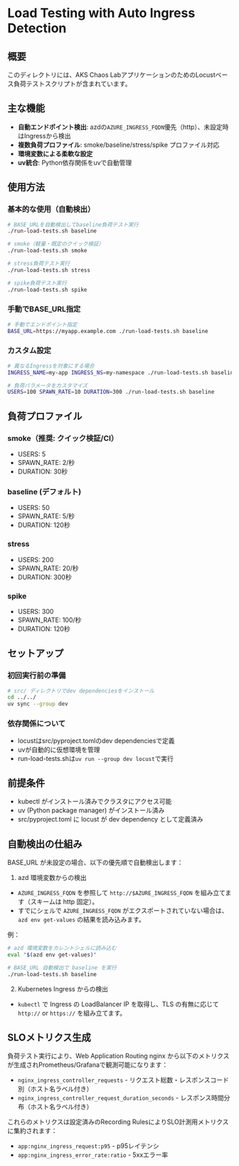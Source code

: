 # Load Testing with Auto Ingress Detection

## 概要
このディレクトリには、AKS Chaos LabアプリケーションのためのLocustベース負荷テストスクリプトが含まれています。

## 主な機能
- **自動エンドポイント検出**: azdの`AZURE_INGRESS_FQDN`優先（http）、未設定時はIngressから検出
- **複数負荷プロファイル**: smoke/baseline/stress/spike プロファイル対応
- **環境変数による柔軟な設定**
- **uv統合**: Python依存関係をuvで自動管理

## 使用方法

### 基本的な使用（自動検出）
```bash
# BASE_URLを自動検出してbaseline負荷テスト実行
./run-load-tests.sh baseline

# smoke（軽量・既定のクイック検証）
./run-load-tests.sh smoke

# stress負荷テスト実行
./run-load-tests.sh stress

# spike負荷テスト実行  
./run-load-tests.sh spike
```

### 手動でBASE_URL指定
```bash
# 手動でエンドポイント指定
BASE_URL=https://myapp.example.com ./run-load-tests.sh baseline
```

### カスタム設定
```bash
# 異なるIngressを対象にする場合
INGRESS_NAME=my-app INGRESS_NS=my-namespace ./run-load-tests.sh baseline

# 負荷パラメータをカスタマイズ
USERS=100 SPAWN_RATE=10 DURATION=300 ./run-load-tests.sh baseline
```

## 負荷プロファイル

### smoke（推奨: クイック検証/CI）
- USERS: 5
- SPAWN_RATE: 2/秒
- DURATION: 30秒

### baseline (デフォルト)
- USERS: 50
- SPAWN_RATE: 5/秒  
- DURATION: 120秒

### stress
- USERS: 200
- SPAWN_RATE: 20/秒
- DURATION: 300秒

### spike  
- USERS: 300
- SPAWN_RATE: 100/秒
- DURATION: 120秒

## セットアップ

### 初回実行前の準備
```bash
# src/ ディレクトリでdev dependenciesをインストール
cd ../../
uv sync --group dev
```

### 依存関係について
- locustはsrc/pyproject.tomlのdev dependenciesで定義
- uvが自動的に仮想環境を管理  
- run-load-tests.shは`uv run --group dev locust`で実行

## 前提条件
- kubectl がインストール済みでクラスタにアクセス可能
- uv (Python package manager) がインストール済み
- src/pyproject.toml に locust が dev dependency として定義済み

## 自動検出の仕組み
BASE_URL が未設定の場合、以下の優先順で自動検出します：

1) azd 環境変数からの検出
- `AZURE_INGRESS_FQDN` を参照して `http://$AZURE_INGRESS_FQDN` を組み立てます（スキームは http 固定）。
- すでにシェルで `AZURE_INGRESS_FQDN` がエクスポートされていない場合は、`azd env get-values` の結果を読み込みます。

例：
```bash
# azd 環境変数をカレントシェルに読み込む
eval "$(azd env get-values)"

# BASE_URL 自動検出で baseline を実行
./run-load-tests.sh baseline
```

2) Kubernetes Ingress からの検出
- `kubectl` で Ingress の LoadBalancer IP を取得し、TLS の有無に応じて `http://` or `https://` を組み立てます。

## SLOメトリクス生成
負荷テスト実行により、Web Application Routing nginx から以下のメトリクスが生成されPrometheus/Grafanaで観測可能になります：

- `nginx_ingress_controller_requests` - リクエスト総数・レスポンスコード別（ホスト名ラベル付き）
- `nginx_ingress_controller_request_duration_seconds` - レスポンス時間分布（ホスト名ラベル付き）

これらのメトリクスは設定済みのRecording RulesによりSLO計測用メトリクスに集約されます：
- `app:nginx_ingress_request:p95` - p95レイテンシ
- `app:nginx_ingress_error_rate:ratio` - 5xxエラー率
